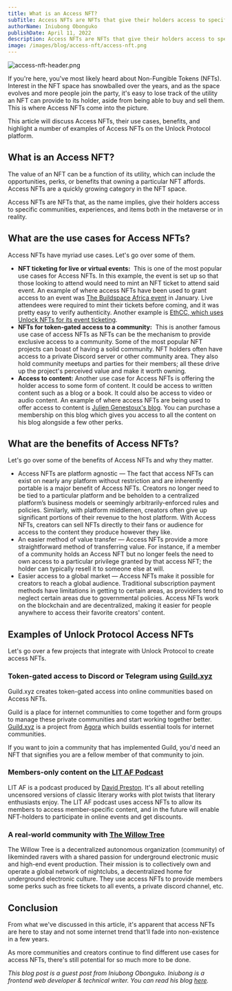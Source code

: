 ```yaml
---
title: What is an Access NFT?
subTitle: Access NFTs are NFTs that give their holders access to specific communities, experiences, and items both in the metaverse or in reality
authorName: Iniubong Obonguko
publishDate: April 11, 2022
description: Access NFTs are NFTs that give their holders access to specific communities, experiences, and items both in the metaverse or in reality.
image: /images/blog/access-nft/access-nft.png
---
```


![access-nft-header.png](/images/blog/access-nft/access-nft-header.png)

If you're here, you've most likely heard about Non-Fungible Tokens (NFTs). Interest in the NFT space has snowballed over the years, and as the space evolves and more people join the party, it's easy to lose track of the utility an NFT can provide to its holder, aside from being able to buy and sell them. This is where Access NFTs come into the picture.

This article will discuss Access NFTs, their use cases, benefits, and highlight a number of examples of Access NFTs on the Unlock Protocol platform.

## What is an Access NFT?

The value of an NFT can be a function of its utility, which can include the opportunities, perks, or benefits that owning a particular NFT affords. Access NFTs are a quickly growing category in the NFT space.

Access NFTs are NFTs that, as the name implies, give their holders access to specific communities, experiences, and items both in the metaverse or in reality.

## What are the use cases for Access NFTs?

Access NFTs have myriad use cases. Let's go over some of them.

- **NFT ticketing for live or virtual events:**  This is one of the most popular use cases for Access NFTs. In this example, the event is set up so that those looking to attend would need to mint an NFT ticket to attend said event. An example of where access NFTs have been used to grant access to an event was [The Buildspace Africa event](https://www.buildspace.africa/) in January. Live attendees were required to mint their tickets before coming, and it was pretty easy to verify authenticity. Another example is [EthCC, which uses Unlock NFTs for its event ticketing](https://twitter.com/EthCC/status/1504867799889592322).
- **NFTs for token-gated access to a community:**  This is another famous use case of access NFTs as NFTs can be the mechanism to provide exclusive access to a community. Some of the most popular NFT projects can boast of having a solid community. NFT holders often have access to a private Discord server or other community area. They also hold community meetups and parties for their members; all these drive up the project's perceived value and make it worth owning.
- **Access to content:** Another use case for Access NFTs is offering the holder access to some form of content. It could be access to written content such as a blog or a book. It could also be access to video or audio content. An example of where access NFTs are being used to offer access to content is [Julien Genestoux's blog](https://www.ouvre-boite.com/membership/). You can purchase a membership on this blog which gives you access to all the content on his blog alongside a few other perks.

## **What are the benefits of Access NFTs?**

Let's go over some of the benefits of Access NFTs and why they matter.

- Access NFTs are platform agnostic — The fact that access NFTs can exist on nearly any platform without restriction and are inherently portable is a major benefit of Access NFTs. Creators no longer need to be tied to a particular platform and be beholden to a centralized platform’s business models or seemingly arbitrarily-enforced rules and policies. Similarly, with platform middlemen, creators often give up significant portions of their revenue to the host platform. With Access NFTs, creators can sell NFTs directly to their fans or audience for access to the content they produce however they like.
- An easier method of value transfer — Access NFTs provide a more straightforward method of transferring value. For instance, if a member of a community holds an Access NFT but no longer feels the need to own access to a particular privilege granted by that access NFT; the holder can typically resell it to someone else at will.
- Easier access to a global market — Access NFTs make it possible for creators to reach a global audience. Traditional subscription payment methods have limitations in getting to certain areas, as providers tend to neglect certain areas due to governmental policies. Access NFTs work on the blockchain and are decentralized, making it easier for people anywhere to access their favorite creators' content.

## Examples of Unlock Protocol Access NFTs

Let's go over a few projects that integrate with Unlock Protocol to create access NFTs.

### Token-gated access to Discord or Telegram using [Guild.xyz](https://guild.xyz/)

Guild.xyz creates token-gated access into online communities based on Access NFTs.

Guild is a place for internet communities to come together and form groups to manage these private communities and start working together better. [Guild.xyz](http://guild.xyz/) is a project from [Agora](https://agora.xyz/) which builds essential tools for internet communities.

If you want to join a community that has implemented Guild, you'd need an NFT that signifies you are a fellow member of that community to join.

### Members-only content on the [LIT AF Podcast](https://litafpodcast.com/)

LIT AF is a podcast produced by [David Preston](https://davidpreston.net/). It's all about retelling uncensored versions of classic literary works with plot twists that literary enthusiasts enjoy. The LIT AF podcast uses access NFTs to allow its members to access member-specific content, and in the future will enable NFT-holders to participate in online events and get discounts.

### A real-world community with [The Willow Tree](https://www.twtdao.xyz/nft)

The Willow Tree is a decentralized autonomous organization (community) of likeminded ravers with a shared passion for underground electronic music and high-end event production. Their mission is to collectively own and operate a global network of nightclubs, a decentralized home for underground electronic culture. They use access NFTs to provide members some perks such as free tickets to all events, a private discord channel, etc.

## Conclusion

From what we've discussed in this article, it's apparent that access NFTs are here to stay and not some internet trend that'll fade into non-existence in a few years.

As more communities and creators continue to find different use cases for access NFTs, there's still potential for so much more to be done.

_This blog post is a guest post from Iniubong Obonguko. Iniubong is a frontend web developer & technical writer. You can read his blog [here](https://blog.iniubongobonguko.com/)._
